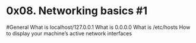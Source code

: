 # 0x08. Networking basics #1

#General
	What is localhost/127.0.0.1
	What is 0.0.0.0
	What is /etc/hosts
	How to display your machine’s active network interfaces

